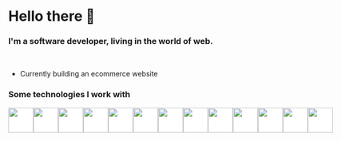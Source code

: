 # Hello there 👋


### I'm a software developer, living in the world of web.

<br/>

- Currently building an ecommerce website


### Some technologies I work with
<div style="display:flex;gap:30;">
<img style="background-color:white;" src="https://uxwing.com/wp-content/themes/uxwing/download/brands-and-social-media/typescript-programming-language-icon.png" height="50" width="50"/>
<img style="background-color:white;" src="https://upload.wikimedia.org/wikipedia/commons/thumb/6/6a/JavaScript-logo.png/800px-JavaScript-logo.png" height="50" width="50"/>
<img style="background-color:white;" src="https://static-00.iconduck.com/assets.00/node-js-icon-454x512-nztofx17.png" height="50" width="50"/>
<img style="background-color:white;" src="https://encrypted-tbn0.gstatic.com/images?q=tbn:ANd9GcT4T1YOdxe--UDu6VlEaqifJFs_dIXyiJUM0A&s" height="50" width="50"/>
<img style="background-color:white;" src="https://cdn.worldvectorlogo.com/logos/mongodb-icon-2.svg" height="50" width="50"/>
<img style="background-color:white;" src="https://encrypted-tbn0.gstatic.com/images?q=tbn:ANd9GcSlGmKtrnxElpqw3AExKXPWWBulcwjlvDJa1Q&s" height="50" width="50"/>
<img style="background-color:white;" src="https://logowik.com/content/uploads/images/nextjs2106.logowik.com.webp" height="50" width="50"/>
<img style="background-color:white;" src="https://encrypted-tbn0.gstatic.com/images?q=tbn:ANd9GcSW1AvoJXu1NMIvNfwIWMLEX0xp7ZyQ11RjoQ&s" height="50" width="50"/>
<img style="background-color:white;" src="https://upload.wikimedia.org/wikipedia/commons/4/45/NuxtJS_Logo.png" height="50" width="50"/>
<img style="background-color:white;" src="https://encrypted-tbn0.gstatic.com/images?q=tbn:ANd9GcQNhoXisDruJMDAq3Ltd-wuaMW2lGxck9wAKw&s" height="50" width="50"/>
<img style="background-color:white;" src="https://encrypted-tbn0.gstatic.com/images?q=tbn:ANd9GcQfFGMQxd1RBWwVo8YFgAFfNF-FTXLhtZnyzQ&s" height="50" width="50"/>
<img style="background-color:white;" src="https://logowik.com/content/uploads/images/lua3630.jpg" height="50" width="50"/>
<img style="background-color:white;" src="https://tanstack.com/_build/assets/logo-color-600w-Er4SOkq1.png" height="50" width="50"/>
</div>



